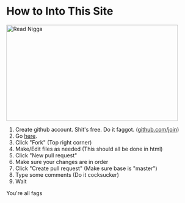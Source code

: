 # How to Into This Site
<img src="http://i1303.photobucket.com/albums/ag153/ranzero15/Reaction%20Pic/ReadNiggaRead_zpse82079de.gif" alt="Read Nigga" style="width:449px;height:252px;"><br>
1. Create github account. Shit's free. Do it faggot. (<a href="https://github.com/join">github.com/join</a>)
2. Go <a href="https://github.com/callmeish/callmeish.github.io">here</a>.
3. Click "Fork" (Top right corner)
4. Make/Edit files as needed (This should all be done in html)
5. Click "New pull request"
6. Make sure your changes are in order
7. Click "Create pull request" (Make sure base is "master")
8. Type some comments (Do it cocksucker)
9. Wait

You're all fags
